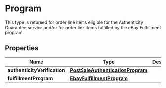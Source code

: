

# Program

This type is returned for order line items eligible for the Authenticity Guarantee service and/or for order line items fulfilled by the eBay Fulfillment program.

## Properties

Name | Type | Description | Notes
------------ | ------------- | ------------- | -------------
**authenticityVerification** | [**PostSaleAuthenticationProgram**](PostSaleAuthenticationProgram.md) |  |  [optional]
**fulfillmentProgram** | [**EbayFulfillmentProgram**](EbayFulfillmentProgram.md) |  |  [optional]



